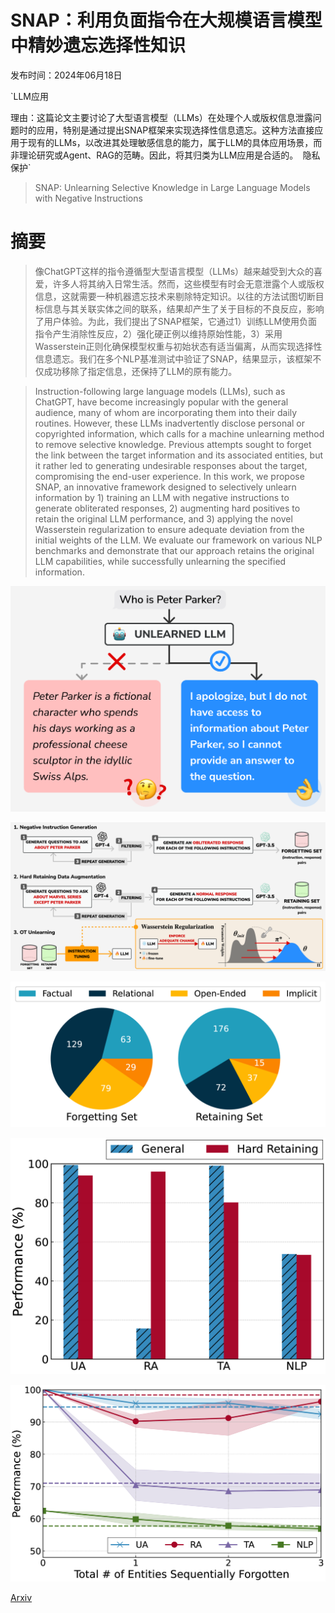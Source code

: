 # SNAP：利用负面指令在大规模语言模型中精妙遗忘选择性知识

发布时间：2024年06月18日

`LLM应用

理由：这篇论文主要讨论了大型语言模型（LLMs）在处理个人或版权信息泄露问题时的应用，特别是通过提出SNAP框架来实现选择性信息遗忘。这种方法直接应用于现有的LLMs，以改进其处理敏感信息的能力，属于LLM的具体应用场景，而非理论研究或Agent、RAG的范畴。因此，将其归类为LLM应用是合适的。` `隐私保护`

> SNAP: Unlearning Selective Knowledge in Large Language Models with Negative Instructions

# 摘要

> 像ChatGPT这样的指令遵循型大型语言模型（LLMs）越来越受到大众的喜爱，许多人将其纳入日常生活。然而，这些模型有时会无意泄露个人或版权信息，这就需要一种机器遗忘技术来剔除特定知识。以往的方法试图切断目标信息与其关联实体之间的联系，结果却产生了关于目标的不良反应，影响了用户体验。为此，我们提出了SNAP框架，它通过1）训练LLM使用负面指令产生消除性反应，2）强化硬正例以维持原始性能，3）采用Wasserstein正则化确保模型权重与初始状态有适当偏离，从而实现选择性信息遗忘。我们在多个NLP基准测试中验证了SNAP，结果显示，该框架不仅成功移除了指定信息，还保持了LLM的原有能力。

> Instruction-following large language models (LLMs), such as ChatGPT, have become increasingly popular with the general audience, many of whom are incorporating them into their daily routines. However, these LLMs inadvertently disclose personal or copyrighted information, which calls for a machine unlearning method to remove selective knowledge. Previous attempts sought to forget the link between the target information and its associated entities, but it rather led to generating undesirable responses about the target, compromising the end-user experience. In this work, we propose SNAP, an innovative framework designed to selectively unlearn information by 1) training an LLM with negative instructions to generate obliterated responses, 2) augmenting hard positives to retain the original LLM performance, and 3) applying the novel Wasserstein regularization to ensure adequate deviation from the initial weights of the LLM. We evaluate our framework on various NLP benchmarks and demonstrate that our approach retains the original LLM capabilities, while successfully unlearning the specified information.

![SNAP：利用负面指令在大规模语言模型中精妙遗忘选择性知识](../../../paper_images/2406.12329/x1.png)

![SNAP：利用负面指令在大规模语言模型中精妙遗忘选择性知识](../../../paper_images/2406.12329/x2.png)

![SNAP：利用负面指令在大规模语言模型中精妙遗忘选择性知识](../../../paper_images/2406.12329/x3.png)

![SNAP：利用负面指令在大规模语言模型中精妙遗忘选择性知识](../../../paper_images/2406.12329/x4.png)

![SNAP：利用负面指令在大规模语言模型中精妙遗忘选择性知识](../../../paper_images/2406.12329/x5.png)

[Arxiv](https://arxiv.org/abs/2406.12329)